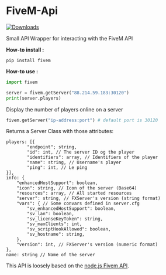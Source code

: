 # FiveM-Api

[![Downloads](https://pepy.tech/badge/fivem)](https://pepy.tech/project/fivem)

Small API Wrapper for interacting with the FiveM API

**How-to install :**

```
pip install fivem
```

**How-to use :** 

```python
import fivem

server = fivem.getServer("88.214.59.183:30120")
print(server.players)
```
Display the number of players online on a server

```python
fivem.getServer("ip-address:port") # default port is 30120
```
Returns a Server Class with those attributes:
```
players: [{
        "endpoint"; string,
        "id": int, // The server ID og the player
        "identifiers": array, // Identifiers of the player
        "name": string, // Username's player
        "ping": int, // Le ping
}],
info: {
    "enhancedHostSupport": boolean,
    "icon": string, // Icon of the server (Base64)
    "resources": array, // All started resources
    "server": string, // FXServer's version (string format)
    "vars": { // Some convars defined in server.cfg
        "sv_enhancedHostSupport": boolean,
        "sv_lan": boolean,
        "sv_licenseKeyToken": string,
        "sv_maxClients": int,
        "sv_scriptHookAllowed": boolean,
        "sv_hostname": string,
    },
    "version": int, // FXServer's version (numeric format)
},
name: string // Name of the server
```

This API is loosely based on the [node.js Fivem API](https://github.com/Heavenston/FiveM-Api/).
